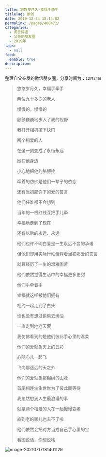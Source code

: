 ```yaml
---
title: 悠悠岁月久-幸福手牵手
titleTag: 原创
date: 2019-12-24 18:14:02
permalink: /pages/408472/
categories: 
  - 闲言碎语
  - 父亲的朋友圈
  - 2019年
tags: 
  - null
feed: 
  enable: true
description: 
---
```

整理自父亲发的微信朋友圈，分享时间为：`12月24日`



> 悠悠岁月久，幸福手牵手
>
> 
>
> 两位九十多岁的老人
>
> 慢慢的，慢慢的
>
> 颤颤巍巍地步入了我的视野
>
> 我打开相机按下快门
>
> 两个相爱的人
>
> 在这一刻变成了永恒永远
>
> 她在他身边
>
> 小心地把他的胳膊搀
>
> 牵着的仿佛是他们一辈子的依恋
>
> 还有当初那许下的爱的誓言
>
> 
>
> 
>
> 他们任谁都不会想到
>
> 当年的一根红线互把手儿牵
>
> 幸福地走到了现在
>
> 还有以后的永远、永远
>
> 他们也许不明白爱是一生永远不变的承诺
>
> 但他们却用实际行动诠释着当初那爱的誓言
>
> 就算经历了一生的艰难困苦
>
> 他们依然觉得生活中的幸福更多更甜
>
> 
>
> 
>
> 他们手牵着手
>
> 幸福就这样被他们拥有
>
> 相约一起走到了白头
>
> 谁也没有想过偷偷去焗油
>
> 一直走到地老天荒
>
> 我仿佛看到的是他们彼此手心里的温柔
>
> 
>
> 
>
> 他们的爱就象天上的云彩
>
> 心随心儿一起飞
>
> 飞向那遥远的天之外
>
> 他们的爱就象那绵绵的山脉
>
> 首尾相连生生世世为了彼此而等待
>
> 我忽然想到人生最浪漫的事
>
> 就是两个相爱的人在一起慢慢变老
>
> 直到老的哪儿也去不了啦
>
> 他们依然会把对方当成自己手心里的宝
>
> 
>
> 
>
> 看图说话，你想说啥

![image-20210717181401129](http://t.eryajf.net/imgs/2021/09/d1253af3de3347ac.jpg)

